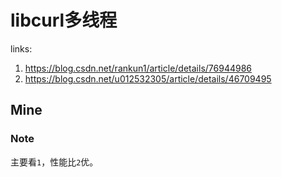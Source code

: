 # libcurl多线程

links:

1. <https://blog.csdn.net/rankun1/article/details/76944986>
2. <https://blog.csdn.net/u012532305/article/details/46709495>

## Mine

### Note

主要看`1`，性能比`2`优。
